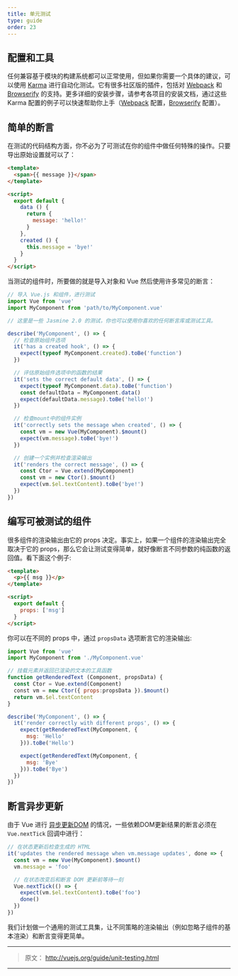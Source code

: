 ```yaml
---
title: 单元测试
type: guide
order: 23
---
```


## 配置和工具

任何兼容基于模块的构建系统都可以正常使用，但如果你需要一个具体的建议，可以使用 [Karma](http://karma-runner.github.io) 进行自动化测试。它有很多社区版的插件，包括对 [Webpack](https://github.com/webpack/karma-webpack) 和 [Browserify](https://github.com/Nikku/karma-browserify) 的支持。更多详细的安装步骤，请参考各项目的安装文档，通过这些 Karma 配置的例子可以快速帮助你上手（[Webpack](https://github.com/vuejs-templates/webpack/blob/master/template/test/unit/karma.conf.js) 配置，[Browserify](https://github.com/vuejs-templates/browserify/blob/master/template/karma.conf.js) 配置）。 

## 简单的断言

在测试的代码结构方面，你不必为了可测试在你的组件中做任何特殊的操作。只要导出原始设置就可以了：

``` html
<template>
  <span>{{ message }}</span>
</template>

<script>
  export default {
    data () {
      return {
        message: 'hello!'
      }
    },
    created () {
      this.message = 'bye!'
    }
  }
</script>
```

当测试的组件时，所要做的就是导入对象和 Vue 然后使用许多常见的断言：

``` js
// 导入 Vue.js 和组件，进行测试
import Vue from 'vue'
import MyComponent from 'path/to/MyComponent.vue'

// 这里是一些 Jasmine 2.0 的测试，你也可以使用你喜欢的任何断言库或测试工具。

describe('MyComponent', () => {
  // 检查原始组件选项
  it('has a created hook', () => {
    expect(typeof MyComponent.created).toBe('function')
  })

  // 评估原始组件选项中的函数的结果
  it('sets the correct default data', () => {
    expect(typeof MyComponent.data).toBe('function')
    const defaultData = MyComponent.data()
    expect(defaultData.message).toBe('hello!')
  })

  // 检查mount中的组件实例
  it('correctly sets the message when created', () => {
    const vm = new Vue(MyComponent).$mount()
    expect(vm.message).toBe('bye!')
  })

  // 创建一个实例并检查渲染输出
  it('renders the correct message', () => {
    const Ctor = Vue.extend(MyComponent)
    const vm = new Ctor().$mount()
    expect(vm.$el.textContent).toBe('bye!')
  })
})
```

## 编写可被测试的组件

很多组件的渲染输出由它的 props 决定。事实上，如果一个组件的渲染输出完全取决于它的 props，那么它会让测试变得简单，就好像断言不同参数的纯函数的返回值。看下面这个例子:

``` html
<template>
  <p>{{ msg }}</p>
</template>

<script>
  export default {
    props: ['msg']
  }
</script>
```

你可以在不同的 props 中，通过 `propsData` 选项断言它的渲染输出:

``` js
import Vue from 'vue'
import MyComponent from './MyComponent.vue'

// 挂载元素并返回已渲染的文本的工具函数 
function getRenderedText (Component, propsData) {
  const Ctor = Vue.extend(Component)
  const vm = new Ctor({ props:propsData }).$mount()
  return vm.$el.textContent
}

describe('MyComponent', () => {
  it('render correctly with different props', () => {
    expect(getRenderedText(MyComponent, {
      msg: 'Hello'
    })).toBe('Hello')

    expect(getRenderedText(MyComponent, {
      msg: 'Bye'
    })).toBe('Bye')
  })
})
```

## 断言异步更新

由于 Vue 进行 [异步更新DOM](reactivity.html#Async-Update-Queue) 的情况，一些依赖DOM更新结果的断言必须在 ` Vue.nextTick ` 回调中进行：

``` js
// 在状态更新后检查生成的 HTML
it('updates the rendered message when vm.message updates', done => {
  const vm = new Vue(MyComponent).$mount()
  vm.message = 'foo'

  // 在状态改变后和断言 DOM 更新前等待一刻
  Vue.nextTick(() => {
    expect(vm.$el.textContent).toBe('foo')
    done()
  })
})
```

我们计划做一个通用的测试工具集，让不同策略的渲染输出（例如忽略子组件的基本渲染）和断言变得更简单。

***

> 原文： http://vuejs.org/guide/unit-testing.html

***
